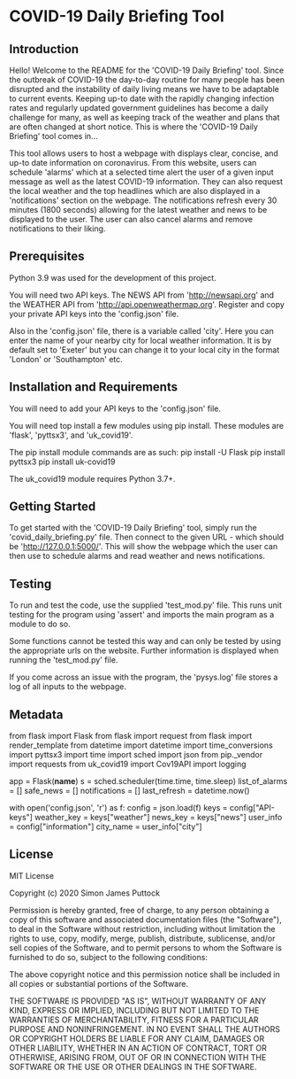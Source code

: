 # COVID-19 Daily Briefing Tool

## Introduction

Hello! Welcome to the README for the 'COVID-19 Daily Briefing' tool. Since the
outbreak of COVID-19 the day-to-day routine for many people has been disrupted
and the instability of daily living means we have to be adaptable to current
events. Keeping up-to date with the rapidly changing infection rates and
regularly updated government guidelines has become a daily challenge for many,
as well as keeping track of the weather and plans that are often changed at
short notice. This is where the 'COVID-19 Daily Briefing' tool comes in...

This tool allows users to host a webpage with displays clear, concise, and
up-to date information on coronavirus. From this website, users can schedule
'alarms' which at a selected time alert the user of a given input message as
well as the latest COVID-19 information. They can also request the local
weather and the top headlines which are also displayed in a 'notifications'
section on the webpage. The notifications refresh every 30 minutes
(1800 seconds) allowing for the latest weather and news to be displayed to
the user. The user can also cancel alarms and remove notifications to their
liking.

## Prerequisites

Python 3.9 was used for the development of this project.

You will need two API keys. The NEWS API from 'http://newsapi.org' and the
WEATHER API from 'http://api.openweathermap.org'. Register and copy your
private API keys into the 'config.json' file.

Also in the 'config.json' file, there is a variable called 'city'. Here you can
enter the name of your nearby city for local weather information. It is by
default set to 'Exeter' but you can change it to your local city in the format
'London' or 'Southampton' etc. 

## Installation and Requirements

You will need to add your API keys to the 'config.json' file.

You will need top install a few modules using pip install. These modules are
'flask', 'pyttsx3', and 'uk_covid19'.

The pip install module commands are as such:
pip install -U Flask
pip install pyttsx3
pip install uk-covid19 

The uk_covid19 module requires Python 3.7+.

## Getting Started

To get started with the 'COVID-19 Daily Briefing' tool, simply run the
'covid_daily_briefing.py' file. Then connect to the given URL - which should
be 'http://127.0.0.1:5000/'. This will show the webpage which the user can
then use to schedule alarms and read weather and news notifications.

## Testing

To run and test the code, use the supplied 'test_mod.py' file. This runs unit
testing for the program using 'assert' and imports the main program as a
module to do so.

Some functions cannot be tested this way and can only be tested by using the
appropriate urls on the website. Further information is displayed when running
the 'test_mod.py' file.

If you come across an issue with the program, the 'pysys.log' file stores a log
of all inputs to the webpage.

## Metadata

from flask import Flask
from flask import request
from flask import render_template
from datetime import datetime
import time_conversions
import pyttsx3
import time
import sched
import json
from pip._vendor import requests
from uk_covid19 import Cov19API
import logging

app = Flask(__name__)
s = sched.scheduler(time.time, time.sleep)
list_of_alarms = []
safe_news = []
notifications = []
last_refresh = datetime.now()

with open('config.json', 'r') as f:
    config = json.load(f)
    keys = config["API-keys"]
    weather_key = keys["weather"]
    news_key = keys["news"]
    user_info = config["information"]
    city_name = user_info["city"]


## License

MIT License

Copyright (c) 2020 Simon James Puttock

Permission is hereby granted, free of charge, to any person obtaining a copy
of this software and associated documentation files (the "Software"), to deal
in the Software without restriction, including without limitation the rights to
use, copy, modify, merge, publish, distribute, sublicense, and/or sell
copies of the Software, and to permit persons to whom the Software is
furnished to do so, subject to the following conditions:

The above copyright notice and this permission notice shall be included in all
copies or substantial portions of the Software.

THE SOFTWARE IS PROVIDED "AS IS", WITHOUT WARRANTY OF ANY KIND, EXPRESS OR
IMPLIED, INCLUDING BUT NOT LIMITED TO THE WARRANTIES OF MERCHANTABILITY,
FITNESS FOR A PARTICULAR PURPOSE AND NONINFRINGEMENT. IN NO EVENT SHALL THE
AUTHORS OR COPYRIGHT HOLDERS BE LIABLE FOR ANY CLAIM, DAMAGES OR OTHER
LIABILITY, WHETHER IN AN ACTION OF CONTRACT, TORT OR OTHERWISE, ARISING FROM,
OUT OF OR IN CONNECTION WITH THE SOFTWARE OR THE USE OR OTHER DEALINGS IN THE
SOFTWARE.